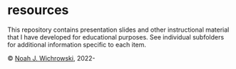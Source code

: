 # resources
This repository contains presentation slides and other instructional material that I have developed for educational purposes. See individual subfolders for additional information specific to each item.

 © [Noah J. Wichrowski](https://njwichrowski.github.io), 2022-
